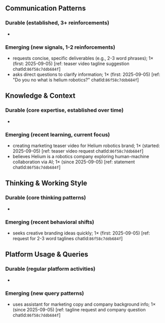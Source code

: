 ## Communication Patterns
### Durable (established, 3+ reinforcements)
- 

### Emerging (new signals, 1-2 reinforcements)
- requests concise, specific deliverables (e.g., 2-3 word phrases); 1× (first: 2025-09-05) [ref: teaser video tagline suggestion chatId:`86f58c7ddb684f`]
- asks direct questions to clarify information; 1× (first: 2025-09-05) [ref: "Do you no what is helium robotics?" chatId:`86f58c7ddb684f`]

## Knowledge & Context
### Durable (core expertise, established over time)
-

### Emerging (recent learning, current focus)
- creating marketing teaser video for Helium robotics brand; 1× (started: 2025-09-05) [ref: teaser video request chatId:`86f58c7ddb684f`]
- believes Helium is a robotics company exploring human-machine collaboration via AI; 1× (since 2025-09-05) [ref: statement chatId:`86f58c7ddb684f`]

## Thinking & Working Style
### Durable (core thinking patterns)
-

### Emerging (recent behavioral shifts)
- seeks creative branding ideas quickly; 1× (first: 2025-09-05) [ref: request for 2-3 word taglines chatId:`86f58c7ddb684f`]

## Platform Usage & Queries
### Durable (regular platform activities)
-

### Emerging (new query patterns)
- uses assistant for marketing copy and company background info; 1× (since 2025-09-05) [ref: tagline request and company question chatId:`86f58c7ddb684f`]